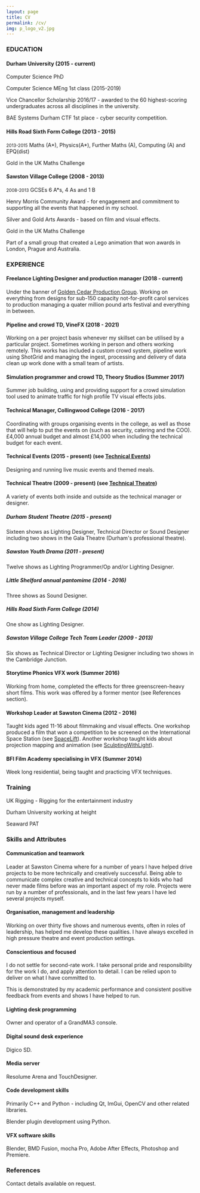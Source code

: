 ```yaml
---
layout: page
title: CV
permalink: /cv/
img: p_logo_v2.jpg
---
```


### EDUCATION

#### Durham University (2015 - current)

Computer Science PhD

Computer Science MEng 1st class (2015-2019)

Vice Chancellor Scholarship 2016/17 - awarded to the 60 highest-scoring undergraduates across all disciplines in the university.

BAE Systems Durham CTF 1st place - cyber security competition.

#### Hills Road Sixth Form College (2013 - 2015)
<small>2013-2015</small>
Maths (A\*), Physics(A\*), Further Maths (A), Computing (A) and EPQ(dist)

Gold in the UK Maths Challenge

#### Sawston Village College (2008 - 2013)
<small>2008-2013</small>
GCSEs 6 A*s, 4 As and 1 B

Henry Morris Community Award - for engagement and commitment to supporting all the events that happened in my school.

Silver and Gold Arts Awards - based on film and visual effects.

Gold in the UK Maths Challenge

Part of a small group that created a Lego animation that won awards in London, Prague and Australia.

### EXPERIENCE

#### Freelance Lighting Designer and production manager (2018 - current)
Under the banner of <a href="https://gcp.group/">Golden Cedar Production Group</a>.  Working on everything from designs for sub-150 capacity not-for-profit carol services to production managing a quater million pound arts festival and everything in between.

#### Pipeline and crowd TD, VineFX (2018 - 2021)
Working on a per project basis whenever my skillset can be utilised by a particular project.  Sometimes working in person and others working remotely.  This works has included a custom crowd system, pipeline work using ShotGrid and managing the ingest, processing and delivery of data clean up work done with a small team of artists.

#### Simulation programmer and crowd TD, Theory Studios (Summer 2017)
Summer job building, using and providing support for a crowd simulation tool used to animate traffic for high profile TV visual effects jobs.

#### Technical Manager, Collingwood College (2016 - 2017)
Coordinating with groups organising events in the college, as well as those that will help to put the events on (such as security, catering and the COO).  £4,000 annual budget and almost £14,000 when including the technical budget for each event.

#### Technical Events (2015 - present) (see <a href="/TechnicalEvents">Technical Events</a>)

Designing and running live music events and themed meals.

#### Technical Theatre (2009 - present) (see <a href="/TechnicalTheatre">Technical Theatre</a>)

A variety of events both inside and outside as the technical manager or designer.

##### Durham Student Theatre (2015 - present)

Sixteen shows as Lighting Designer, Technical Director or Sound Designer including two shows in the Gala Theatre (Durham's professional theatre).

##### Sawston Youth Drama (2011 - present)

Twelve shows as Lighting Programmer/Op and/or Lighting Designer.

##### Little Shelford annual pantomime (2014 - 2016)

Three shows as Sound Designer.

##### Hills Road Sixth Form College (2014)

One show as Lighting Designer.

##### Sawston Village College Tech Team Leader (2009 - 2013)

Six shows as Technical Director or Lighting Designer including two shows in the Cambridge Junction.

#### Storytime Phonics VFX work (Summer 2016)
Working from home, completed the effects for three greenscreen-heavy short films. This work was offered by a former mentor (see References section).

#### Workshop Leader at Sawston Cinema (2012 - 2016)
Taught kids aged 11-16 about filmmaking and visual effects.  One workshop produced a film that won a competition to be screened on the International Space Station (see <a href="/SpaceLift"> SpaceLift</a>).  Another workshop taught kids about projection mapping and animation (see <a href="/SculptingWithLight">SculptingWithLight</a>).

#### BFI Film Academy specialising in VFX (Summer 2014)
Week long residential, being taught and practicing VFX techniques.

### Training

UK Rigging - Rigging for the entertainment industry

Durham University working at height

Seaward PAT

### Skills and Attributes

#### Communication and teamwork

Leader at Sawston Cinema where for a number of years I have helped drive projects to be more technically and creatively successful.  Being able to communicate complex creative and technical concepts to kids who had never made films before was an important aspect of my role.  Projects were run by a number of professionals, and in the last few years I have led several projects myself.

#### Organisation, management and leadership

Working on over thirty five shows and numerous events, often in roles of leadership, has helped me develop these qualities. I have always excelled in high pressure theatre and event production settings.

#### Conscientious and focused
I do not settle for second-rate work. I take personal pride and responsibility for the work I do, and apply attention to detail.  I can be relied upon to deliver on what I have committed to.

This is demonstrated by my academic performance and consistent positive feedback from events and shows I have helped to run.

#### Lighting desk programming

Owner and operator of a GrandMA3 console.

#### Digital sound desk experience

Digico SD.

#### Media server

Resolume Arena and TouchDesigner.

#### Code development skills

Primarily C++ and Python - including Qt, ImGui, OpenCV and other related libraries.

Blender plugin development using Python.

#### VFX software skills

Blender, BMD Fusion, mocha Pro, Adobe After Effects, Photoshop and Premiere.

### References

Contact details available on request.

